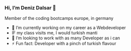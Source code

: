 ### Hi, I’m Deniz Dalsar 🐉

Member of the coding bootcamps europe, in germany

- 🔭 I’m currently working on my career as a Webdeveloper
-    IF my class visits me, I would turkish manti
- 👯 I’m looking to work with as many Developer as i can
- ⚡ Fun fact: Developer with a pinch of turkish flavour
